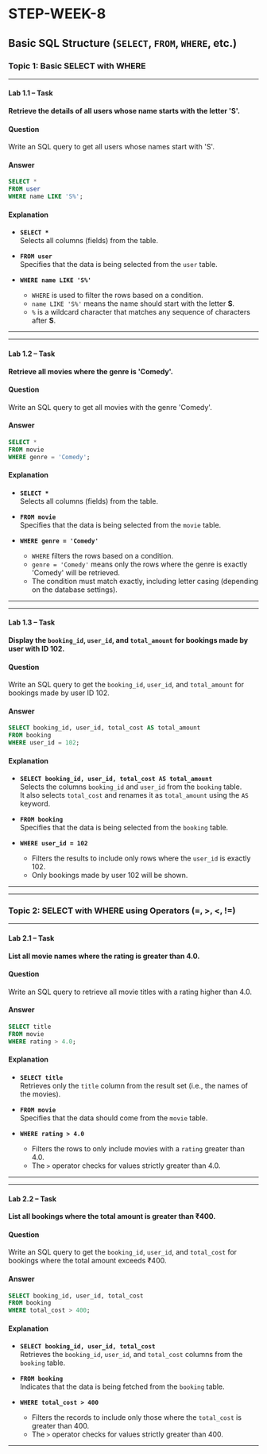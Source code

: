 # STEP-WEEK-8
## Basic SQL Structure (`SELECT`, `FROM`, `WHERE`, etc.)

### Topic 1: Basic SELECT with WHERE

---

#### Lab 1.1 – Task
**Retrieve the details of all users whose name starts with the letter 'S'.**



#### Question
Write an SQL query to get all users whose names start with 'S'.


#### Answer
```sql
SELECT *
FROM user
WHERE name LIKE 'S%';
```


#### Explanation

- **`SELECT *`**  
  Selects all columns (fields) from the table.

- **`FROM user`**  
  Specifies that the data is being selected from the `user` table.

- **`WHERE name LIKE 'S%'`**  
  - `WHERE` is used to filter the rows based on a condition.
  - `name LIKE 'S%'` means the name should start with the letter **S**.
  - `%` is a wildcard character that matches any sequence of characters after **S**.

---
---

#### Lab 1.2 – Task
**Retrieve all movies where the genre is 'Comedy'.**

#### Question
Write an SQL query to get all movies with the genre 'Comedy'.

#### Answer
```sql
SELECT *
FROM movie
WHERE genre = 'Comedy';
```

#### Explanation

- **`SELECT *`**  
  Selects all columns (fields) from the table.

- **`FROM movie`**  
  Specifies that the data is being selected from the `movie` table.

- **`WHERE genre = 'Comedy'`**  
  - `WHERE` filters the rows based on a condition.
  - `genre = 'Comedy'` means only the rows where the genre is exactly 'Comedy' will be retrieved.
  - The condition must match exactly, including letter casing (depending on the database settings).

---

---

#### Lab 1.3 – Task
**Display the `booking_id`, `user_id`, and `total_amount` for bookings made by user with ID 102.**

#### Question
Write an SQL query to get the `booking_id`, `user_id`, and `total_amount` for bookings made by user ID 102.

#### Answer
```sql
SELECT booking_id, user_id, total_cost AS total_amount
FROM booking
WHERE user_id = 102;
```

#### Explanation

- **`SELECT booking_id, user_id, total_cost AS total_amount`**  
  Selects the columns `booking_id` and `user_id` from the `booking` table.  
  It also selects `total_cost` and renames it as `total_amount` using the `AS` keyword.

- **`FROM booking`**  
  Specifies that the data is being selected from the `booking` table.

- **`WHERE user_id = 102`**  
  - Filters the results to include only rows where the `user_id` is exactly 102.
  - Only bookings made by user 102 will be shown.

---
---

### Topic 2: SELECT with WHERE using Operators (=, >, <, !=)

---


#### Lab 2.1 – Task
**List all movie names where the rating is greater than 4.0.**

#### Question
Write an SQL query to retrieve all movie titles with a rating higher than 4.0.

#### Answer
```sql
SELECT title
FROM movie
WHERE rating > 4.0;
```

#### Explanation

- **`SELECT title`**  
  Retrieves only the `title` column from the result set (i.e., the names of the movies).

- **`FROM movie`**  
  Specifies that the data should come from the `movie` table.

- **`WHERE rating > 4.0`**  
  - Filters the rows to only include movies with a `rating` greater than 4.0.
  - The `>` operator checks for values strictly greater than 4.0.

---
---

#### Lab 2.2 – Task
**List all bookings where the total amount is greater than ₹400.**

#### Question
Write an SQL query to get the `booking_id`, `user_id`, and `total_cost` for bookings where the total amount exceeds ₹400.

#### Answer
```sql
SELECT booking_id, user_id, total_cost
FROM booking
WHERE total_cost > 400;
```

#### Explanation

- **`SELECT booking_id, user_id, total_cost`**  
  Retrieves the `booking_id`, `user_id`, and `total_cost` columns from the `booking` table.

- **`FROM booking`**  
  Indicates that the data is being fetched from the `booking` table.

- **`WHERE total_cost > 400`**  
  - Filters the records to include only those where the `total_cost` is greater than 400.
  - The `>` operator checks for values strictly greater than 400.

---
